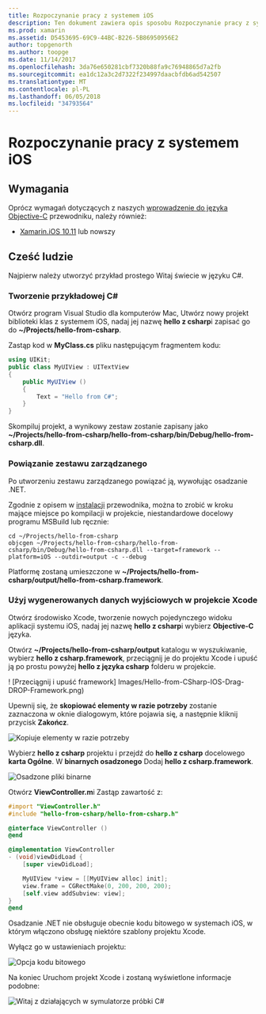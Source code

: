 ```yaml
---
title: Rozpoczynanie pracy z systemem iOS
description: Ten dokument zawiera opis sposobu Rozpoczynanie pracy z systemem iOS przy użyciu osadzanie .NET. W tym artykule omówiono wymagania, a przedstawia przykładową aplikację w celu zademonstrowania powiązać zestawu zarządzanego i użyć danych wyjściowych w projekcie Xcode.
ms.prod: xamarin
ms.assetid: D5453695-69C9-44BC-B226-5B86950956E2
author: topgenorth
ms.author: toopge
ms.date: 11/14/2017
ms.openlocfilehash: 3da76e650281cbf7320b88fa9c76948865d7a2fb
ms.sourcegitcommit: ea1dc12a3c2d7322f234997daacbfdb6ad542507
ms.translationtype: MT
ms.contentlocale: pl-PL
ms.lasthandoff: 06/05/2018
ms.locfileid: "34793564"
---
```

# <a name="getting-started-with-ios"></a>Rozpoczynanie pracy z systemem iOS

## <a name="requirements"></a>Wymagania

Oprócz wymagań dotyczących z naszych [wprowadzenie do języka Objective-C](~/tools/dotnet-embedding/get-started/objective-c/index.md) przewodniku, należy również:

* [Xamarin.iOS 10.11](https://www.visualstudio.com/xamarin/) lub nowszy

## <a name="hello-world"></a>Cześć ludzie

Najpierw należy utworzyć przykład prostego Witaj świecie w języku C#.

### <a name="create-c-sample"></a>Tworzenie przykładowej C#

Otwórz program Visual Studio dla komputerów Mac, Utwórz nowy projekt biblioteki klas z systemem iOS, nadaj jej nazwę **hello z csharp**i zapisać go do **~/Projects/hello-from-csharp**.

Zastąp kod w **MyClass.cs** pliku następującym fragmentem kodu:

```csharp
using UIKit;
public class MyUIView : UITextView
{
    public MyUIView ()
    {
        Text = "Hello from C#";
    }
}
```

Skompiluj projekt, a wynikowy zestaw zostanie zapisany jako **~/Projects/hello-from-csharp/hello-from-csharp/bin/Debug/hello-from-csharp.dll**.

### <a name="bind-the-managed-assembly"></a>Powiązanie zestawu zarządzanego

Po utworzeniu zestawu zarządzanego powiązać ją, wywołując osadzanie .NET.

Zgodnie z opisem w [instalacji](~/tools/dotnet-embedding/get-started/install/install.md) przewodnika, można to zrobić w kroku mające miejsce po kompilacji w projekcie, niestandardowe docelowy programu MSBuild lub ręcznie:

```shell
cd ~/Projects/hello-from-csharp
objcgen ~/Projects/hello-from-csharp/hello-from-csharp/bin/Debug/hello-from-csharp.dll --target=framework --platform=iOS --outdir=output -c --debug
```

Platformę zostaną umieszczone w **~/Projects/hello-from-csharp/output/hello-from-csharp.framework**.

### <a name="use-the-generated-output-in-an-xcode-project"></a>Użyj wygenerowanych danych wyjściowych w projekcie Xcode

Otwórz środowisko Xcode, tworzenie nowych pojedynczego widoku aplikacji systemu iOS, nadaj jej nazwę **hello z csharp**i wybierz **Objective-C** języka.

Otwórz **~/Projects/hello-from-csharp/output** katalogu w wyszukiwanie, wybierz **hello z csharp.framework**, przeciągnij je do projektu Xcode i upuść ją po prostu powyżej **hello z języka csharp**  folderu w projekcie.

! [Przeciągnij i upuść framework] Images/Hello-from-CSharp-IOS-Drag-DROP-Framework.png)

Upewnij się, że **skopiować elementy w razie potrzeby** zostanie zaznaczona w oknie dialogowym, które pojawia się, a następnie kliknij przycisk **Zakończ**.

![Kopiuje elementy w razie potrzeby](ios-images/hello-from-csharp-ios-copy-items-if-needed.png)

Wybierz **hello z csharp** projektu i przejdź do **hello z csharp** docelowego **karta Ogólne**. W **binarnych osadzonego** Dodaj **hello z csharp.framework**.

![Osadzone pliki binarne](ios-images/hello-from-csharp-ios-embedded-binaries.png)

Otwórz **ViewController.m**i Zastąp zawartość z:

```objective-c
#import "ViewController.h"
#include "hello-from-csharp/hello-from-csharp.h"

@interface ViewController ()
@end

@implementation ViewController
- (void)viewDidLoad {
    [super viewDidLoad];

    MyUIView *view = [[MyUIView alloc] init];
    view.frame = CGRectMake(0, 200, 200, 200);
    [self.view addSubview: view];
}
@end
```

Osadzanie .NET nie obsługuje obecnie kodu bitowego w systemach iOS, w którym włączono obsługę niektóre szablony projektu Xcode. 

Wyłącz go w ustawieniach projektu:

![Opcja kodu bitowego](../../images/ios-bitcode-option.png)

Na koniec Uruchom projekt Xcode i zostaną wyświetlone informacje podobne:

![Witaj z działających w symulatorze próbki C#](ios-images/hello-from-csharp-ios.png)
